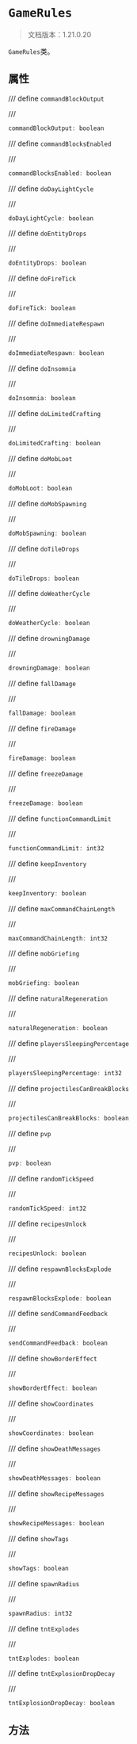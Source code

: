 # `GameRules`

> 文档版本：1.21.0.20

`GameRules`类。

## 属性

/// define
`commandBlockOutput`


///

```js
commandBlockOutput: boolean
```


/// define
`commandBlocksEnabled`


///

```js
commandBlocksEnabled: boolean
```


/// define
`doDayLightCycle`


///

```js
doDayLightCycle: boolean
```


/// define
`doEntityDrops`


///

```js
doEntityDrops: boolean
```


/// define
`doFireTick`


///

```js
doFireTick: boolean
```


/// define
`doImmediateRespawn`


///

```js
doImmediateRespawn: boolean
```


/// define
`doInsomnia`


///

```js
doInsomnia: boolean
```


/// define
`doLimitedCrafting`


///

```js
doLimitedCrafting: boolean
```


/// define
`doMobLoot`


///

```js
doMobLoot: boolean
```


/// define
`doMobSpawning`


///

```js
doMobSpawning: boolean
```


/// define
`doTileDrops`


///

```js
doTileDrops: boolean
```


/// define
`doWeatherCycle`


///

```js
doWeatherCycle: boolean
```


/// define
`drowningDamage`


///

```js
drowningDamage: boolean
```


/// define
`fallDamage`


///

```js
fallDamage: boolean
```


/// define
`fireDamage`


///

```js
fireDamage: boolean
```


/// define
`freezeDamage`


///

```js
freezeDamage: boolean
```


/// define
`functionCommandLimit`


///

```js
functionCommandLimit: int32
```


/// define
`keepInventory`


///

```js
keepInventory: boolean
```


/// define
`maxCommandChainLength`


///

```js
maxCommandChainLength: int32
```


/// define
`mobGriefing`


///

```js
mobGriefing: boolean
```


/// define
`naturalRegeneration`


///

```js
naturalRegeneration: boolean
```


/// define
`playersSleepingPercentage`


///

```js
playersSleepingPercentage: int32
```


/// define
`projectilesCanBreakBlocks`


///

```js
projectilesCanBreakBlocks: boolean
```


/// define
`pvp`


///

```js
pvp: boolean
```


/// define
`randomTickSpeed`


///

```js
randomTickSpeed: int32
```


/// define
`recipesUnlock`


///

```js
recipesUnlock: boolean
```


/// define
`respawnBlocksExplode`


///

```js
respawnBlocksExplode: boolean
```


/// define
`sendCommandFeedback`


///

```js
sendCommandFeedback: boolean
```


/// define
`showBorderEffect`


///

```js
showBorderEffect: boolean
```


/// define
`showCoordinates`


///

```js
showCoordinates: boolean
```


/// define
`showDeathMessages`


///

```js
showDeathMessages: boolean
```


/// define
`showRecipeMessages`


///

```js
showRecipeMessages: boolean
```


/// define
`showTags`


///

```js
showTags: boolean
```


/// define
`spawnRadius`


///

```js
spawnRadius: int32
```


/// define
`tntExplodes`


///

```js
tntExplodes: boolean
```


/// define
`tntExplosionDropDecay`


///

```js
tntExplosionDropDecay: boolean
```


## 方法
